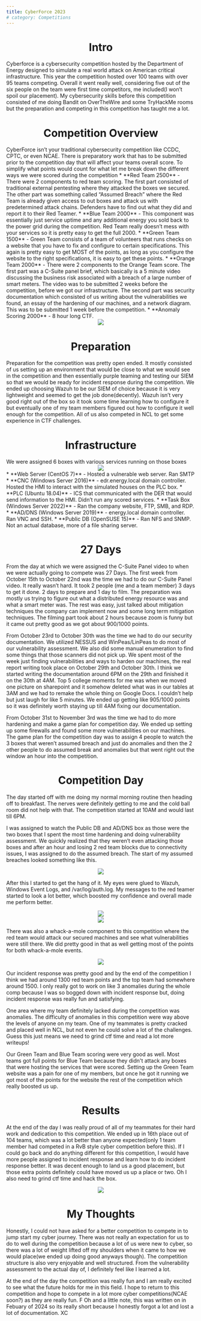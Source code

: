 ```yaml
---
title: CyberForce 2023
# category: Competitions
---
```

<center>
    <h1>
        <strong>Intro</strong>
    </h1>
</center>
Cyberforce is a cybersecurity competition hosted by the Department of Energy designed to simulate a real world attack on American critical infrastructure. This year the competition hosted over 100 teams with over 95 teams competing. Overall it went really well, considering five out of the six people on the team were first time competitors, me included(I won’t spoil our placement). My cybersecurity skills before this competition consisted of me doing Bandit on OverTheWire and some TryHackMe rooms but the preparation and competing in this competition has taught me a lot.
<!-- more -->

<center>
    <h1>
        <strong>Competition Overview</strong>
    </h1>
</center>
CyberForce isn’t your traditional cybersecurity competition like CCDC, CPTC, or even NCAE. There is preparatory work that has to be submitted prior to the competition day that will affect your teams overall score. To simplify what points would count for what let me break down the different ways we were scored during the competition
* **Red Team 2500** - There were 2 components to red team scoring. The first part consisted of traditional external pentesting where they attacked the boxes we secured. The other part was something called “Assumed Breach” where the Red Team is already given access to out boxes and attack us with predetermined attack chains. Defenders have to find out what they did and report it to their Red Teamer.
* **Blue Team 2000** - This component was essentially just service uptime and any additional energy you sold back to the power grid during the competition. Red Team really doesn’t mess with your services so it is pretty easy to get the full 2000.
* **Green Team 1500** - Green Team consists of a team of volunteers that runs checks on a website that you have to fix and configure to certain specifications. This again is pretty easy to get MOST of the points, as long as you configure the website to the right specifications, it is easy to get these points.
* **Orange Team 2000** - There were 2 components to the Orange Team score. The first part was a C-Suite panel brief, which basically is a 5 minute video discussing the business risk associated with a breach of a large number of smart meters. The video was to be submitted 2 weeks before the competition, before we got our infrastructure. The second part was security documentation which consisted of us writing about the vulnerabilities we found, an essay of the hardening of our machines, and a network diagram. This was to be submitted 1 week before the competition.
* **Anomaly Scoring 2000** - 8 hour long CTF.

<center>
    <img src="https://i.gyazo.com/00a7bb3a0c22b6042cde8fb8d129a720.png">
</center>

<center>
    <h1>
        <strong>Preparation</strong>
    </h1>
</center>
Preparation for the competition was pretty open ended. It mostly consisted of us setting up an environment that would be close to what we would see in the competition and then essentially purple teaming and testing our SIEM so that we would be ready for incident response during the competition. 
We ended up choosing Wazuh to be our SIEM of choice because it is very lightweight and seemed to get the job done(decently). Wazuh isn’t very good right out of the box so it took some time learning how to configure it but eventually one of my team members figured out how to configure it well enough for the competition. 
All of us also competed in NCL to get some experience in CTF challenges.

<center>
    <h1>
        <strong>Infrastructure</strong>
    </h1>
</center>
We were assigned 6 boxes with various services running on those boxes
<center>
    <img src="https://i.gyazo.com/f724df4a98c1054ca95dd3e9865a6389.png">
</center>
* **Web Server (CentOS 7)** -  Hosted a vulnerable web server. Ran SMTP
* **CNC (Windows Server 2016)** - edr.energy.local domain controller. Hosted the HMI to interact with the simulated houses on the PLC box.
* **PLC (Ubuntu 18.04)** - ICS that communicated with the DER that would send information to the HMI. Didn’t run any scored services.
* **Task Box (Windows Server 2022)** - Ran the company website, FTP, SMB, and RDP.
* **AD/DNS (Windows Server 2019)** - energy.local domain controller. Ran VNC and SSH.
* **Public DB (OpenSUSE 15)** - Ran NFS and SNMP. Not an actual database, more of a file sharing server.

<center>
    <h1>
        <strong>27 Days</strong>
    </h1>
</center>
From the day at which we were assigned the C-Suite Panel video to when we were actually going to compete was 27 Days. The first week from October 15th to October 22nd was the time we had to do our C-Suite Panel video. It really wasn’t hard. It took 2 people (me and a team member) 3 days to get it done. 2 days to prepare and 1 day to film. The preparation was mostly us trying to figure out what a distributed energy resource was and what a smart meter was. The rest was easy, just talked about mitigation techniques the company can implement now and some long term mitigation techniques. The filming part took about 2 hours because zoom is funny but it came out pretty good as we got about 900/1000 points. 

From October 23rd to October 30th was the time we had to do our security documentation. We utilized NESSUS and WinPeas/LinPeas to do most of our vulnerability assessment. We also did some manual enumeration to find some things that those scanners did not pick up. We spent most of the week just finding vulnerabilities and ways to harden our machines, the real report writing took place on October 29th and October 30th. I think we started writing the documentation around 6PM on the 29th and finished it on the 30th at 4AM. Top 5 college moments for me was when we moved one picture on sharepoint and it somehow deleted what was in our tables at 3AM and we had to remake the whole thing on Google Docs. I couldn’t help but just laugh for like 5 minutes. We ended up getting like 905/1000 points so it was definitely worth staying up till 4AM fixing our documentation.

From October 31st to November 3rd was the time we had to do more hardening and make a game plan for competition day. We ended up setting up some firewalls and found some more vulnerabilities on our machines. The game plan for the competition day was to assign 4 people to watch the 3 boxes that weren’t assumed breach and just do anomalies and then the 2 other people to do assumed break and anomalies but that went right out the window an hour into the competition.

<center>
    <h1>
        <strong>Competition Day</strong>
    </h1>
</center>
The day started off with me doing my normal morning routine then heading off to breakfast. The nerves were definitely getting to me and the cold ball room did not help with that. The competition started at 10AM and would last till 6PM.

I was assigned to watch the Public DB and AD/DNS box as those were the two boxes that I spent the most time hardening and doing vulnerability assessment. We quickly realized that they weren’t even attacking those boxes and after an hour and losing 2 red team blocks due to connectivity issues, I was assigned to do the assumed breach. The start of my assumed breaches looked something like this.

<center>
    <img src="https://i.gyazo.com/493d1da81ec8ff6904bb28dfa8cc5e20.png">
</center>

After this I started to get the hang of it. My eyes were glued to Wazuh, Windows Event Logs, and /var/log/auth.log. My messages to the red teamer started to look a lot better, which boosted my confidence and overall made me perform better.

<center>
    <img src="https://i.gyazo.com/ac444e80c341de2de7bb3faf49895aa3.png">
</center>

<center>
    <img src="https://i.gyazo.com/24daa6e9459019e4348f7deca61cf04f.png">
</center>

There was also a whack-a-mole component to this competition where the red team would attack our secured machines and see what vulnerabilities were still there. We did pretty good in that as well getting most of the points for both whack-a-mole events.

<center>
    <img src="https://i.gyazo.com/97380c55c1cbee175762e3920803034d.png">
</center>

Our incident response was pretty good and by the end of the competition I think we had around 1300 red team points and the top team had somewhere around 1500. I only really got to work on like 3 anomalies during the whole comp because I was so bogged down with incident response but, doing incident response was really fun and satisfying.

One area where my team definitely lacked during the competition was anomalies. The difficulty of anomalies in this competition were way above the levels of anyone on my team. One of my teammates is pretty cracked and placed well in NCL, but not even he could solve a lot of the challenges. Guess this just means we need to grind ctf time and read a lot more writeups!

Our Green Team and Blue Team scoring were very good as well. Most teams got full points for Blue Team because they didn't attack any boxes that were hosting the services that were scored. Setting up the Green Team website was a pain for one of my members, but once he got it running we got most of the points for the website the rest of the competition which really boosted us up. 

<center>
    <h1>
        <strong>Results</strong>
    </h1>
</center>

At the end of the day I was really proud of all of my teammates for their hard work and dedication to this competition. We ended up in 16th place out of 104 teams, which was a lot better than anyone expected(only 1 team member had competed in a RvB style cyber competition before this). If I could go back and do anything different for this competition, I would have more people assigned to incident response and learn how to do incident response better. It was decent enough to land us a good placement, but those extra points definitely could have moved us up a place or two. Oh I also need to grind ctf time and hack the box.

<center>
    <img src="https://media.licdn.com/dms/image/D5622AQFWE24EWC3IoQ/feedshare-shrink_800/0/1699428640616?e=1712188800&v=beta&t=RiDPsVbWGcQLSVRt-vtxTsR-XRwZDZDamVdrJ4LAlXM">
</center>

<center>
    <h1>
        <strong>My Thoughts</strong>
    </h1>
</center>

Honestly, I could not have asked for a better competition to compete in to jump start my cyber journey. There was not really an expectation for us to do to well during the competition because a lot of us were new to cyber, so there was a lot of weight lifted off my shoulders when it came to how we would place(we ended up doing good anyways though). The competition structure is also very enjoyable and well structured. From the vulnerability assessment to the actual day of, I definitely feel like I learned a lot. 

At the end of the day the competition was really fun and I am really excited to see what the future holds for me in this field. I hope to return to this competition and hope to compete in a lot more cyber competitions(NCAE soon?) as they are really fun. 
F
Oh and a little note, this was written on in Febuary of 2024 so its really short because I honestly forgot a lot and lost a lot of documentation. XC